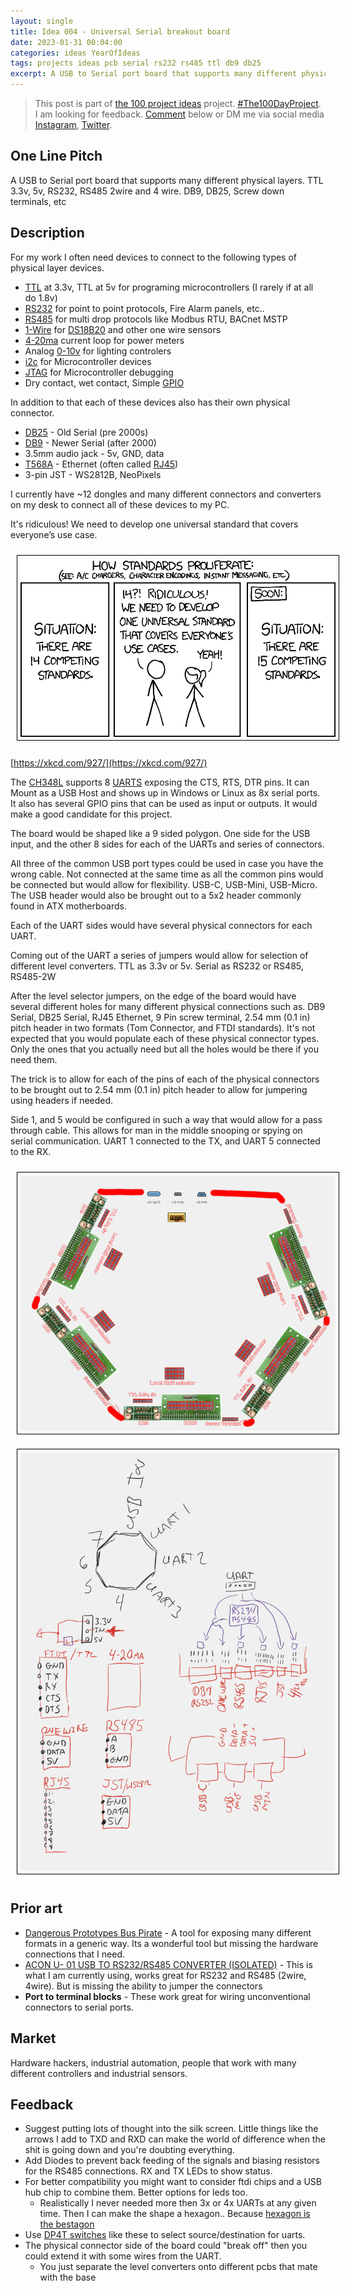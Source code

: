 ```yaml
---
layout: single
title: Idea 004 - Universal Serial breakout board
date: 2023-01-31 00:04:00
categories: ideas YearOfIdeas
tags: projects ideas pcb serial rs232 rs485 ttl db9 db25
excerpt: A USB to Serial port board that supports many different physical layers. TTL 3.3v, 5v, RS232, RS485 2wire and 4 wire. DB9, DB25, Screw down terminals, etc
---
```


> This post is part of [the 100 project ideas](/projects/2023-100-ideas/) project. [#The100DayProject](https://www.the100dayproject.org/). I am looking for feedback. <a href='#utterances-comments'>Comment</a> below or DM me via social media <a href="https://instagram.com/funvill" rel="nofollow noopener noreferrer"><i class="fab fa-fw fa-instagram" aria-hidden="true"></i><span class="label">Instagram</span></a>, <a href="https://twitter.com/funvill" rel="nofollow noopener noreferrer"><i class="fab fa-fw fa-twitter" aria-hidden="true"></i><span class="label">Twitter</span></a>.

## One Line Pitch

A USB to Serial port board that supports many different physical layers. TTL 3.3v, 5v, RS232, RS485 2wire and 4 wire. DB9, DB25, Screw down terminals, etc

## Description

For my work I often need devices to connect to the following types of physical layer devices.

- [TTL](https://en.wikipedia.org/wiki/Transistor%E2%80%93transistor_logic) at 3.3v, TTL at 5v for programing microcontrollers (I rarely if at all do 1.8v)
- [RS232](https://en.wikipedia.org/wiki/RS-232) for point to point protocols, Fire Alarm panels, etc..  
- [RS485](https://en.wikipedia.org/wiki/RS-485) for multi drop protocols like Modbus RTU, BACnet MSTP
- [1-Wire](https://en.wikipedia.org/wiki/1-Wire) for [DS18B20](https://www.analog.com/en/products/ds18b20.html) and other one wire sensors
- [4-20ma](https://en.wikipedia.org/wiki/Current_loop) current loop for power meters
- Analog [0-10v](https://en.wikipedia.org/wiki/0-10_V_lighting_control) for lighting controlers
- [i2c](https://en.wikipedia.org/wiki/I%C2%B2C) for Microcontroller devices
- [JTAG](https://en.wikipedia.org/wiki/JTAG) for Microcontroller debugging
- Dry contact, wet contact, Simple [GPIO](https://en.wikipedia.org/wiki/General-purpose_input/output)

In addition to that each of these devices also has their own physical connector.

- [DB25](https://en.wikipedia.org/wiki/D-subminiature) - Old Serial (pre 2000s)
- [DB9](https://en.wikipedia.org/wiki/D-subminiature) - Newer Serial (after 2000)
- 3.5mm audio jack - 5v, GND, data
- [T568A](https://en.wikipedia.org/wiki/ANSI/TIA-568) - Ethernet (often called [RJ45](https://en.wikipedia.org/wiki/Registered_jack#RJ45S))
- 3-pin JST - WS2812B, NeoPixels

I currently have ~12 dongles and many different connectors and converters on my desk to connect all of these devices to my PC.

It's ridiculous! We need to develop one universal standard that covers everyone’s use case.

<img src="/public/uploads/2023/xkcd-927-standards_2x.png" alt="xkcd-927-standards" style="margin: 10px; border: 1px solid black; padding: 5px"/>

[https://xkcd.com/927/](https://xkcd.com/927/)

The [CH348L](https://www.lcsc.com/product-detail/USB-ICs_WCH-Jiangsu-Qin-Heng-CH348L_C2979160.html) supports 8 [UARTS](https://en.wikipedia.org/wiki/Universal_asynchronous_receiver-transmitter) exposing the CTS, RTS, DTR pins. It can Mount as a USB Host and shows up in Windows or Linux as 8x serial ports. It also has several GPIO pins that can be used as input or outputs. It would make a good candidate for this project.

The board would be shaped like a 9 sided polygon. One side for the USB input, and the other 8 sides for each of the UARTs and series of connectors.

All three of the common USB port types could be used in case you have the wrong cable. Not connected at the same time as all the common pins would be connected but would allow for flexibility. USB-C, USB-Mini, USB-Micro. The USB header would also be brought out to a 5x2 header commonly found in ATX motherboards.

Each of the UART sides would have several physical connectors for each UART.

Coming out of the UART a series of jumpers would allow for selection of different level converters.
TTL as 3.3v or 5v. Serial as RS232 or RS485, RS485-2W

After the level selector jumpers, on the edge of the board would have several different holes for many different physical connections such as. DB9 Serial, DB25 Serial, RJ45 Ethernet, 9 Pin screw terminal, 2.54 mm (0.1 in) pitch header in two formats (Tom Connector, and FTDI standards). It's not expected that you would populate each of these physical connector types. Only the ones that you actually need but all the holes would be there if you need them.

The trick is to allow for each of the pins of each of the physical connectors to be brought out to 2.54 mm (0.1 in) pitch header to allow for jumpering using headers if needed.

Side 1, and 5 would be configured in such a way that would allow for a pass through cable. This allows for man in the middle snooping or spying on serial communication. UART 1 connected to the TX, and UART 5 connected to the RX.

<img src="/public/uploads/2023/universal_serial_breakout_board_boardlayout.png" alt="universal_serial_breakout_board_boardlayout" style="margin: 10px; border: 1px solid black; padding: 5px"/>

<img src="/public/uploads/2023/universal_serial_breakout_board_pinouts.png" alt="universal_serial_breakout_board_boardlayout" style="margin: 10px; border: 1px solid black; padding: 5px"/>

## Prior art

- [Dangerous Prototypes Bus Pirate](http://dangerousprototypes.com/docs/Bus_Pirate) - A tool for exposing many different formats in a generic way. Its a wonderful tool but missing the hardware connections that I need.
- [ACON U- 01 USB TO RS232/RS485 CONVERTER (ISOLATED)](https://store.chipkin.com/products/usb-to-rs232-rs485-converter-with-isolation-metal-case) - This is what I am currently using, works great for RS232 and RS485 (2wire, 4wire). But is missing the ability to jumper the connectors
- **Port to terminal blocks** - These work great for wiring unconventional connectors to serial ports.

## Market

Hardware hackers, industrial automation, people that work with many different controllers and industrial sensors.

## Feedback

- Suggest putting lots of thought into the silk screen.  Little things like the arrows I add to TXD and RXD can make the world of difference when the shit is going down and you're doubting everything.
- Add Diodes to prevent back feeding of the signals and biasing resistors for the RS485 connections. RX and TX LEDs to show status.
- For better compatibility you might want to consider ftdi chips and a USB hub chip to combine them.  Better options for leds too.
  - Realistically I never needed more then 3x or 4x UARTs at any given time. Then I can make the shape a hexagon.. Because [hexagon is the bestagon](https://www.youtube.com/watch?v=thOifuHs6eY)
- Use [DP4T switches](https://www.aliexpress.com/item/32827428700.html) like these to select source/destination for uarts.  
- The physical connector side of the board could "break off" then you could extend it with some wires from the UART.
  - You just separate the level converters onto different pcbs that mate with the base
